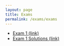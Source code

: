```yaml
---
layout: page
title: Exams
permalink: /exams/exams
---
```


* <a target="_parent" href="exam1/exam1.pdf">Exam 1 (link)</a>
* <a target="_parent" href="exam1/exam1-soln.pdf">Exam 1 Solutions (link)</a>



